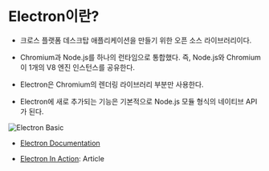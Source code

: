 # Electron이란?

- 크로스 플랫폼 데스크탑 애플리케이션을 만들기 위한 오픈 소스 라이브러리이다.

- Chromium과 Node.js를 하나의 런타임으로 통합했다. 즉, Node.js와 Chromium이 1개의 V8 엔진 인스턴스를 공유한다.

- Electron은 Chromium의 렌더링 라이브러리 부분만 사용한다. 

- Electron에 새로 추가되는 기능은 기본적으로 Node.js 모듈 형식의 네이티브 API가 된다. 

![Electron Basic](https://freecontent.manning.com/wp-content/uploads/kinney_1_01.png)

- [Electron Documentation](https://electronjs.org/docs)

- [Electron In Action](https://freecontent.manning.com/electron-in-action-article-1/): Article